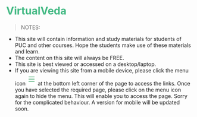 # <span style="color:#42b983">VirtualVeda</span>

> NOTES:
* This site will contain information and study materials for students of PUC and other courses. Hope the students make use of these materials and learn.
* The content on this site will always be FREE.
* This site is best viewed or accessed on a desktop/laptop.
* If you are viewing this site from a mobile device, please click the menu icon <img src="res/menuicon.png" width="25px"> at the bottom left corner of the page to access the links. Once you have selected the required page, please click on the menu icon again to hide the menu. This will enable you to access the page. Sorry for the complicated behaviour. A version for mobile will be updated soon.
